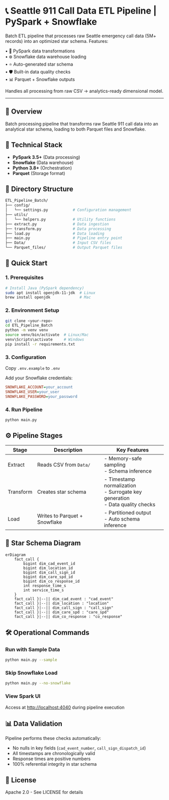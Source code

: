 # 📞 Seattle 911 Call Data ETL Pipeline | PySpark + Snowflake

Batch ETL pipeline that processes raw Seattle emergency call data (5M+ records) into an optimized star schema. Features:

• 🚀 PySpark data transformations  
• ❄️ Snowflake data warehouse loading  
• ⭐ Auto-generated star schema  
• 🛡️ Built-in data quality checks  
• 📊 Parquet + Snowflake outputs

Handles all processing from raw CSV → analytics-ready dimensional model.

---

## 📌 Overview

Batch processing pipeline that transforms raw Seattle 911 call data into an analytical star schema, loading to both Parquet files and Snowflake.

## 🔧 Technical Stack

- **PySpark 3.5+** (Data processing)
- **Snowflake** (Data warehouse)
- **Python 3.8+** (Orchestration)
- **Parquet** (Storage format)

## 📂 Directory Structure

```bash
ETL_Pipeline_Batch/
├── config/
│   └── settings.py           # Configuration management
├── utils/
│   └── helpers.py            # Utility functions
├── extract.py                # Data ingestion
├── transform.py              # Data processing
├── load.py                   # Data loading
├── main.py                   # Pipeline entry point
├── Data/                     # Input CSV files
└── Parquet_files/            # Output Parquet files
```

## 🚀 Quick Start

### 1. Prerequisites

```bash
# Install Java (PySpark dependency)
sudo apt install openjdk-11-jdk  # Linux
brew install openjdk             # Mac
```

### 2. Environment Setup

```bash
git clone <your-repo>
cd ETL_Pipeline_Batch
python -m venv venv
source venv/bin/activate  # Linux/Mac
venv\Scripts\activate     # Windows
pip install -r requirements.txt
```

### 3. Configuration

Copy `.env.example` to `.env`

Add your Snowflake credentials:

```ini
SNOWFLAKE_ACCOUNT=your_account
SNOWFLAKE_USER=your_user
SNOWFLAKE_PASSWORD=your_password
```

### 4. Run Pipeline

```bash
python main.py
```

## ⚙️ Pipeline Stages

| Stage     | Description                   | Key Features                                                                         |
| --------- | ----------------------------- | ------------------------------------------------------------------------------------ |
| Extract   | Reads CSV from `Data/`        | - Memory-safe sampling <br> - Schema inference                                       |
| Transform | Creates star schema           | - Timestamp normalization <br> - Surrogate key generation <br> - Data quality checks |
| Load      | Writes to Parquet + Snowflake | - Partitioned output <br> - Auto schema inference                                    |

## 🌟 Star Schema Diagram

```mermaid
erDiagram
    fact_call {
        bigint dim_cad_event_id
        bigint dim_location_id
        bigint dim_call_sign_id
        bigint dim_care_spd_id
        bigint dim_co_response_id
        int response_time_s
        int service_time_s
    }
    fact_call }|--|| dim_cad_event : "cad_event"
    fact_call }|--|| dim_location : "location"
    fact_call }|--|| dim_call_sign : "call_sign"
    fact_call }|--|| dim_care_spd : "care_spd"
    fact_call }|--|| dim_co_response : "co_response"
```

## 🛠️ Operational Commands

### Run with Sample Data

```bash
python main.py --sample
```

### Skip Snowflake Load

```bash
python main.py --no-snowflake
```

### View Spark UI

Access at [http://localhost:4040](http://localhost:4040) during pipeline execution

## 📊 Data Validation

Pipeline performs these checks automatically:

- No nulls in key fields (`cad_event_number`, `call_sign_dispatch_id`)
- All timestamps are chronologically valid
- Response times are positive numbers
- 100% referential integrity in star schema

## 📝 License

Apache 2.0 - See LICENSE for details

